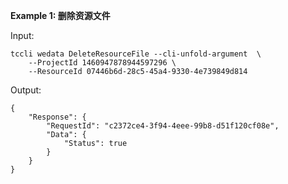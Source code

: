 **Example 1: 删除资源文件**



Input: 

```
tccli wedata DeleteResourceFile --cli-unfold-argument  \
    --ProjectId 1460947878944597296 \
    --ResourceId 07446b6d-28c5-45a4-9330-4e739849d814
```

Output: 
```
{
    "Response": {
        "RequestId": "c2372ce4-3f94-4eee-99b8-d51f120cf08e",
        "Data": {
            "Status": true
        }
    }
}
```

